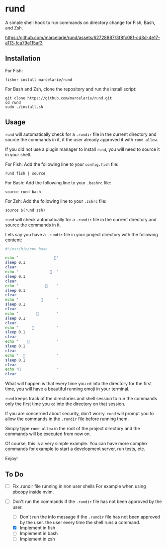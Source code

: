# rund

A simple shell hook to run commands on directory change for Fish, Bash, and Zsh.

https://github.com/marcelarie/rund/assets/62728887/3f8fc08f-cd3d-4e17-a113-fca79e115af3

## Installation

For Fish:

```shell
fisher install marcelarie/rund
```

For Bash and Zsh, clone the repository and run the install script:

```shell
git clone https://github.com/marcelarie/rund.git
cd rund
sudo ./install.sh
```

## Usage

`rund` will automatically check for a `.rundir` file in the current directory
and source the commands in it, if the user already approved it with `rund allow`.

If you did not use a plugin manager to install `rund`, you will need to source
it in your shell.

For Fish:
Add the following line to your `config.fish` file:

```shell
rund fish | source
```

For Bash:
Add the following line to your `.bashrc` file:

```shell
source rund bash
```

For Zsh:
Add the following line to your `.zshrc` file:

```shell
source $(rund zsh)
```

`rund` will check automatically for a `.rundir` file in the current directory
and source the commands in it.

Lets say you have a `.rundir` file in your project directory with the following content:

```bash
#!/usr/bin/env bash

echo "                🏃"
sleep 0.1
clear
echo "              🏃  "
sleep 0.1
clear
echo "            🏃    "
sleep 0.1
clear
echo "          🏃      "
sleep 0.1
clear
echo "        🏃        "
sleep 0.1
clear
echo "      🏃          "
sleep 0.1
clear
echo "    🏃            "
sleep 0.1
clear
echo "  🏃              "
sleep 0.1
clear
echo "🏃                "
clear
```

What will happen is that every time you `cd` into the directory for the first
time, you will have a beautiful running emoji in your terminal.

`rund` keeps track of the directories and shell session to run the commands
only the first time you `cd` into the directory on that session.

If you are concerned about security, don't worry. `rund` will prompt you to
allow the commands in the `.rundir` file before running them. 

Simply type `rund allow` in the root of the project directory and the commands 
will be executed from now on.

Of course, this is a very simple example. You can have more complex commands
for example to start a development server, run tests, etc.

Enjoy!

## To Do

- [ ] Fix .rundir file running in non user shells For example when using pbcopy
      inside nvim.

- [ ] Don't run the commands if the `.rundir` file has not been approved by the user.
  - [ ] Don't run the info message if the `.rundir` file has not been approved by 
          the user. the user every time the shell runs a command.
  - [x] Implement in fish
  - [ ] Implement in bash
  - [ ] Implement in zsh
